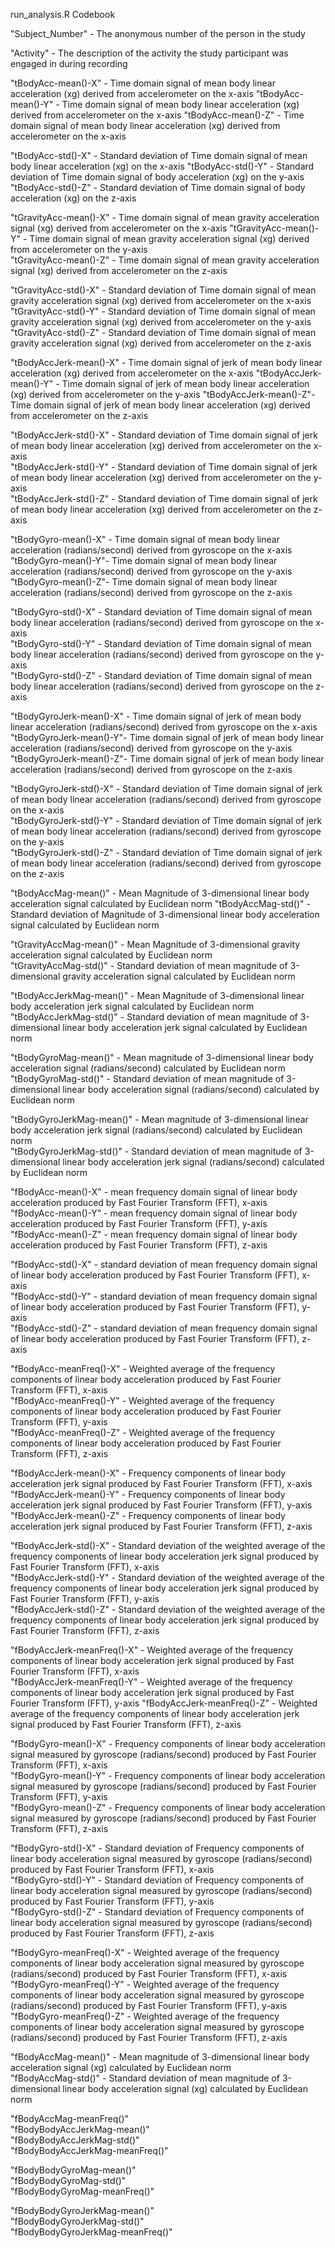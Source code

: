 run_analysis.R Codebook

"Subject_Number"      - The anonymous number of the person in the study                 

"Activity"            - The description of the activity the study participant was engaged in during recording           

"tBodyAcc-mean()-X"   - Time domain signal of mean body linear acceleration (xg) derived from accelerometer on the x-axis "tBodyAcc-mean()-Y"   - Time domain signal of mean body linear acceleration (xg) derived from accelerometer on the x-axis "tBodyAcc-mean()-Z"   - Time domain signal of mean body linear acceleration (xg) derived from accelerometer on the x-axis  

"tBodyAcc-std()-X"    - Standard deviation of Time domain signal of mean body linear acceleration (xg) on the x-axis
"tBodyAcc-std()-Y"    - Standard deviation of Time domain signal of body acceleration (xg) on the y-axis                
"tBodyAcc-std()-Z"    - Standard deviation of Time domain signal of body acceleration (xg) on the z-axis

"tGravityAcc-mean()-X" - Time domain signal of mean gravity acceleration signal (xg) derived from accelerometer on the x-axis 
"tGravityAcc-mean()-Y" - Time domain signal of mean gravity acceleration signal (xg) derived from accelerometer on the y-axis         
"tGravityAcc-mean()-Z"  - Time domain signal of mean gravity acceleration signal (xg) derived from accelerometer on the z-axis                

"tGravityAcc-std()-X"  - Standard deviation of Time domain signal of mean gravity acceleration signal (xg) derived from accelerometer on the x-axis         
"tGravityAcc-std()-Y"  - Standard deviation of Time domain signal of mean gravity acceleration signal (xg) derived from accelerometer on the y-axis            
"tGravityAcc-std()-Z"  - Standard deviation of Time domain signal of mean gravity acceleration signal (xg) derived from accelerometer on the z-axis          

"tBodyAccJerk-mean()-X" - Time domain signal of jerk of mean body linear acceleration (xg) derived from accelerometer on the x-axis
"tBodyAccJerk-mean()-Y" - Time domain signal of jerk of mean body linear acceleration (xg) derived from accelerometer on the y-axis 
"tBodyAccJerk-mean()-Z"- Time domain signal of jerk of mean body linear acceleration (xg) derived from accelerometer on the z-axis           

"tBodyAccJerk-std()-X" - Standard deviation of Time domain signal of jerk of mean body linear acceleration (xg) derived from accelerometer on the x-axis           
"tBodyAccJerk-std()-Y"  - Standard deviation of Time domain signal of jerk of mean body linear acceleration (xg) derived from accelerometer on the y-axis          
"tBodyAccJerk-std()-Z" - Standard deviation of Time domain signal of jerk of mean body linear acceleration (xg) derived from accelerometer on the z-axis           

"tBodyGyro-mean()-X" - Time domain signal of mean body linear acceleration (radians/second) derived from gyroscope on the x-axis  
"tBodyGyro-mean()-Y"- Time domain signal of mean body linear acceleration (radians/second) derived from gyroscope on the y-axis               
"tBodyGyro-mean()-Z"- Time domain signal of mean body linear acceleration (radians/second) derived from gyroscope on the z-axis                

"tBodyGyro-std()-X" - Standard deviation of Time domain signal of mean body linear acceleration (radians/second) derived from gyroscope on the x-axis                
"tBodyGyro-std()-Y"  - Standard deviation of Time domain signal of mean body linear acceleration (radians/second) derived from gyroscope on the y-axis              
"tBodyGyro-std()-Z"  - Standard deviation of Time domain signal of mean body linear acceleration (radians/second) derived from gyroscope on the z-axis             

"tBodyGyroJerk-mean()-X" - Time domain signal of jerk of mean body linear acceleration (radians/second) derived from gyroscope on the x-axis            
"tBodyGyroJerk-mean()-Y"- Time domain signal of jerk of mean body linear acceleration (radians/second) derived from gyroscope on the y-axis           
"tBodyGyroJerk-mean()-Z"- Time domain signal of jerk of mean body linear acceleration (radians/second) derived from gyroscope on the z-axis            

"tBodyGyroJerk-std()-X"  - Standard deviation of Time domain signal of jerk of mean body linear acceleration (radians/second) derived from gyroscope on the x-axis          
"tBodyGyroJerk-std()-Y" - Standard deviation of Time domain signal of jerk of mean body linear acceleration (radians/second) derived from gyroscope on the y-axis           
"tBodyGyroJerk-std()-Z" - Standard deviation of Time domain signal of jerk of mean body linear acceleration (radians/second) derived from gyroscope on the z-axis          

"tBodyAccMag-mean()"  - Mean Magnitude of 3-dimensional linear body acceleration signal calculated by Euclidean norm      "tBodyAccMag-std()" - Standard deviation of Magnitude of 3-dimensional linear body acceleration signal calculated by Euclidean norm               

"tGravityAccMag-mean()" -  Mean Magnitude of 3-dimensional gravity acceleration signal calculated by Euclidean norm     
"tGravityAccMag-std()"  -  Standard deviation of mean magnitude of 3-dimensional gravity acceleration signal calculated by Euclidean norm     
       

"tBodyAccJerkMag-mean()" -  Mean Magnitude of 3-dimensional linear body acceleration jerk signal calculated by Euclidean norm         
"tBodyAccJerkMag-std()" - Standard deviation of mean magnitude of 3-dimensional linear body acceleration jerk signal calculated by Euclidean norm                  

"tBodyGyroMag-mean()" - Mean magnitude of 3-dimensional linear body acceleration signal (radians/second) calculated by Euclidean norm           
"tBodyGyroMag-std()" - Standard deviation of mean magnitude of 3-dimensional linear body acceleration signal (radians/second) calculated by Euclidean norm                      

"tBodyGyroJerkMag-mean()" - Mean magnitude of 3-dimensional linear body acceleration jerk signal (radians/second) calculated by Euclidean norm                  
"tBodyGyroJerkMag-std()"  - Standard deviation of mean magnitude of 3-dimensional linear body acceleration jerk signal (radians/second) calculated by Euclidean norm          

"fBodyAcc-mean()-X"  - mean frequency domain signal of linear body acceleration produced by Fast Fourier Transform (FFT), x-axis    
"fBodyAcc-mean()-Y" - mean frequency domain signal of linear body acceleration produced by Fast Fourier Transform (FFT), y-axis                 
"fBodyAcc-mean()-Z" - mean frequency domain signal of linear body acceleration produced by Fast Fourier Transform (FFT), z-axis                  

"fBodyAcc-std()-X" - standard deviation of mean frequency domain signal of linear body acceleration produced by Fast Fourier Transform (FFT), x-axis                  
"fBodyAcc-std()-Y" - standard deviation of mean frequency domain signal of linear body acceleration produced by Fast Fourier Transform (FFT), y-axis               
"fBodyAcc-std()-Z" - standard deviation of mean frequency domain signal of linear body acceleration produced by Fast Fourier Transform (FFT), z-axis              

"fBodyAcc-meanFreq()-X" - Weighted average of the frequency components of linear body acceleration produced by Fast Fourier Transform (FFT), x-axis                            
"fBodyAcc-meanFreq()-Y" - Weighted average of the frequency components of linear body acceleration produced by Fast Fourier Transform (FFT), y-axis          
"fBodyAcc-meanFreq()-Z" - Weighted average of the frequency components of linear body acceleration produced by Fast Fourier Transform (FFT), z-axis           

"fBodyAccJerk-mean()-X" - Frequency components of linear body acceleration jerk signal produced by Fast Fourier Transform (FFT), x-axis           
"fBodyAccJerk-mean()-Y"  - Frequency components of linear body acceleration jerk signal produced by Fast Fourier Transform (FFT), y-axis          
"fBodyAccJerk-mean()-Z"  - Frequency components of linear body acceleration jerk signal produced by Fast Fourier Transform (FFT), z-axis         

"fBodyAccJerk-std()-X" - Standard deviation of the weighted average of the frequency components of linear body acceleration jerk signal produced by Fast Fourier Transform (FFT), x-axis           
"fBodyAccJerk-std()-Y" - Standard deviation of the weighted average of the frequency components of linear body acceleration jerk signal produced by Fast Fourier Transform (FFT), y-axis          
"fBodyAccJerk-std()-Z" - Standard deviation of the weighted average of the frequency components of linear body acceleration jerk signal produced by Fast Fourier Transform (FFT), z-axis           

"fBodyAccJerk-meanFreq()-X" - Weighted average of the frequency components of linear body acceleration jerk signal produced by Fast Fourier Transform (FFT), x-axis     
"fBodyAccJerk-meanFreq()-Y"  - Weighted average of the frequency components of linear body acceleration jerk signal produced by Fast Fourier Transform (FFT), y-axis
"fBodyAccJerk-meanFreq()-Z" - Weighted average of the frequency components of linear body acceleration jerk signal produced by Fast Fourier Transform (FFT), z-axis     

"fBodyGyro-mean()-X"  - Frequency components of linear body acceleration signal measured by gyroscope (radians/second) produced by Fast Fourier Transform (FFT), x-axis                     
"fBodyGyro-mean()-Y"  - Frequency components of linear body acceleration signal measured by gyroscope (radians/second) produced by Fast Fourier Transform (FFT), y-axis                    
"fBodyGyro-mean()-Z"  - Frequency components of linear body acceleration signal measured by gyroscope (radians/second) produced by Fast Fourier Transform (FFT), z-axis                     

"fBodyGyro-std()-X" - Standard deviation of Frequency components of linear body acceleration signal measured by gyroscope (radians/second) produced by Fast Fourier Transform (FFT), x-axis               
"fBodyGyro-std()-Y" - Standard deviation of Frequency components of linear body acceleration signal measured by gyroscope (radians/second) produced by Fast Fourier Transform (FFT), y-axis              
"fBodyGyro-std()-Z" - Standard deviation of Frequency components of linear body acceleration signal measured by gyroscope (radians/second) produced by Fast Fourier Transform (FFT), z-axis             

"fBodyGyro-meanFreq()-X"  - Weighted average of the frequency components of linear body acceleration signal measured by gyroscope (radians/second) produced by Fast Fourier Transform (FFT), x-axis         
"fBodyGyro-meanFreq()-Y" - Weighted average of the frequency components of linear body acceleration signal measured by gyroscope (radians/second) produced by Fast Fourier Transform (FFT), y-axis           
"fBodyGyro-meanFreq()-Z" - Weighted average of the frequency components of linear body acceleration signal measured by gyroscope (radians/second) produced by Fast Fourier Transform (FFT), z-axis           

"fBodyAccMag-mean()"  -  Mean magnitude of 3-dimensional linear body acceleration signal (xg) calculated by Euclidean norm              
"fBodyAccMag-std()" - Standard deviation of mean magnitude of 3-dimensional linear body acceleration signal (xg) calculated by Euclidean norm              

"fBodyAccMag-meanFreq()"         
"fBodyBodyAccJerkMag-mean()"      
"fBodyBodyAccJerkMag-std()"      
"fBodyBodyAccJerkMag-meanFreq()"

"fBodyBodyGyroMag-mean()"        
"fBodyBodyGyroMag-std()"          
"fBodyBodyGyroMag-meanFreq()"    

"fBodyBodyGyroJerkMag-mean()"    
"fBodyBodyGyroJerkMag-std()"     
"fBodyBodyGyroJerkMag-meanFreq()"
